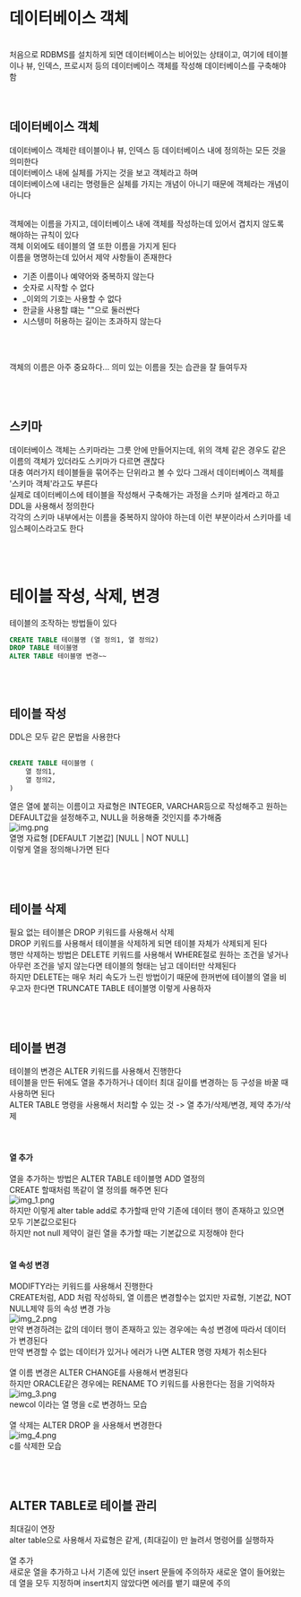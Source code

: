 # 데이터베이스 객체

<br>
처음으로 RDBMS를 설치하게 되면 데이터베이스는 비어있는 상태이고, 여기에 테이블이나 뷰, 인덱스, 프로시저 등의 데이터베이스 객체를 작성해 데이터베이스를 구축해야함 <br>
<br><br>

## 데이터베이스 객체
데이터베이스 객체란 테이블이나 뷰, 인덱스 등 데이터베이스 내에 정의하는 모든 것을 의미한다 <br>
데이터베이스 내에 실체를 가지는 것을 보고 객체라고 하며 <br>
데이터베이스에 내리는 명령들은 실체를 가지는 개념이 아니기 때문에 객체라는 개념이 아니다 <br>
<br>

객체에는 이름을 가지고, 데이터베이스 내에 객체를 작성하는데 있어서 겹치지 않도록 해야하는 규칙이 있다 <br>
객체 이외에도 테이블의 열 또한 이름을 가지게 된다 <br>
이름을 명명하는데 있어서 제약 사항들이 존재한다 <br>
- 기존 이름이나 예약어와 중복하지 않는다
- 숫자로 시작할 수 없다
- _이외의 기호는 사용할 수 없다 
- 한글을 사용할 떄는 ""으로 둘러싼다
- 시스텡미 허용하는 길이는 초과하지 않는다

<br><br>

객체의 이름은 아주 중요하다... 의미 있는 이름을 짓는 습관을 잘 들여두자 <br>
<br><br><br>

## 스키마
데이터베이스 객체는 스키마라는 그릇 안에 만들어지는데, 위의 객체 같은 경우도 같은 이름의 객체가 있더라도 스키마가 다르면 괜찮다 <br>
대충 여러가지 테이블들을 묶어주는 단위라고 볼 수 있다 그래서 데이터베이스 객체를 '스키마 객체'라고도 부른다 <br>
실제로 데이터베이스에 테이블을 작성해서 구축해가는 과정을 스키마 설계라고 하고 DDL을 사용해서 정의한다 <br>
각각의 스키마 내부에서는 이름을 중복하지 않아야 하는데 이런 부분이라서 스키마를 네임스페이스라고도 한다 <br>
<br><br><br>


# 테이블 작성, 삭제, 변경
테이블의 조작하는 방법들이 있다 <br>
```sql
CREATE TABLE 테이블명 (열 정의1, 열 정의2)
DROP TABLE 테이블명
ALTER TABLE 테이블명 변경~~
```
<br><br>

## 테이블 작성
DDL은 모두 같은 문법을 사용한다 <br>
<br>
```sql
CREATE TABLE 테이블명 (
    열 정의1,
    열 정의2,
)
```
열은 열에 붙히는 이름이고 자료형은 INTEGER, VARCHAR등으로 작성해주고 원하는 DEFAULT값을 설정해주고, NULL을 허용해줄 것인지를 추가해줌 <br>
![img.png](img.png) <br>
열명 자료형 [DEFAULT 기본값] [NULL | NOT NULL] <br>
이렇게 열을 정의해나가면 된다 <br>
<br><br><br>

## 테이블 삭제
필요 없는 테이블은 DROP 키워드를 사용해서 삭제 <br>
DROP 키워드를 사용해서 테이블을 삭제하게 되면 테이블 자체가 삭제되게 된다 <br>
행만 삭제하는 방법은 DELETE 키워드를 사용해서 WHERE절로 원하는 조건을 넣거나 아무런 조건을 넣지 않는다면 테이블의 형태는 남고 데이터만 삭제된다 <br>
하지만 DELETE는 매우 처리 속도가 느린 방법이기 때문에 한꺼번에 테이블의 열을 비우고자 한다면 TRUNCATE TABLE 테이블명 이렇게 사용하자 <br>
<br><br><br>

## 테이블 변경
테이블의 변경은 ALTER 키워드를 사용해서 진행한다 <br>
테이블을 만든 뒤에도 열을 추가하거나 데이터 최대 길이를 변경하는 등 구성을 바꿀 때 사용하면 된다 <br>
ALTER TABLE 명령을 사용해서 처리할 수 있는 것 -> 열 추가/삭제/변경, 제약 추가/삭제 <br>
<br><br>

#### 열 추가
열을 추가하는 방법은 ALTER TABLE 테이블명 ADD 열정의 <br>
CREATE 할때처럼 똑같이 열 정의를 해주면 된다 <br>
![img_1.png](img_1.png) <br>
하지만 이렇게 alter table add로 추가할때 만약 기존에 데이터 행이 존재하고 있으면 모두 기본값으로된다 <br>
하지만 not null 제약이 걸린 열을 추가할 때는 기본값으로 지정해야 한다 <br>
<br>

#### 열 속성 변경
MODIFTY라는 키워드를 사용해서 진행한다 <br>
CREATE처럼, ADD 처럼 작성하되, 열 이름은 변경할수는 없지만 자료형, 기본값, NOT NULL제약 등의 속성 변경 가능 <br>
![img_2.png](img_2.png) <br>
만약 변경하려는 값의 데이터 행이 존재하고 있는 경우에는 속성 변경에 따라서 데이터가 변경된다 <br>
만약 변경할 수 없는 데이터가 있거나 에러가 나면 ALTER 명령 자체가 취소된다 <br>
<br>
열 이름 변경은 ALTER CHANGE를 사용해서 변경된다 <br>
하지만 ORACLE같은 경우에는 RENAME TO 키워드를 사용한다는 점을 기억하자 <br>
![img_3.png](img_3.png)<br>
newcol 이라는 열 명을 c로 변경하느 모습 <br>
<br>
열 삭제는 ALTER DROP 을 사용해서 변경한다 <br>
![img_4.png](img_4.png) <br>
c를 삭제한 모습 <br>
<br><br><br>

## ALTER TABLE로 테이블 관리
최대길이 연장 <br>
alter table으로 사용해서 자료형은 같게, (최대길이) 만 늘려서 명령어를 실행하자 <br>
<br>
열 추가 <br>
새로운 열을 추가하고 나서 기존에 있던 insert 문들에 주의하자 새로운 열이 들어왔는데 열을 모두 지정하며 insert치지 않았다면 에러를 뱉기 떄문에 주의 <br>
<br><br><br>

<br><br><br><br><br><br><br><br><br><br>
